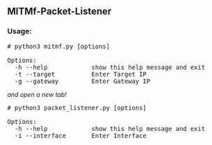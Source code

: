 ## MITMf-Packet-Listener

### Usage:
<pre>
# python3 mitmf.py [options] 

Options:
  -h --help            show this help message and exit
  -t --target          Enter Target IP
  -g --gateway         Enter Gateway IP
</pre>
 
 *and open a new tab!*
 
<pre># python3 packet_listener.py [options]

Options:
  -h --help            show this help message and exit
  -i --interface       Enter Interface

</pre>
